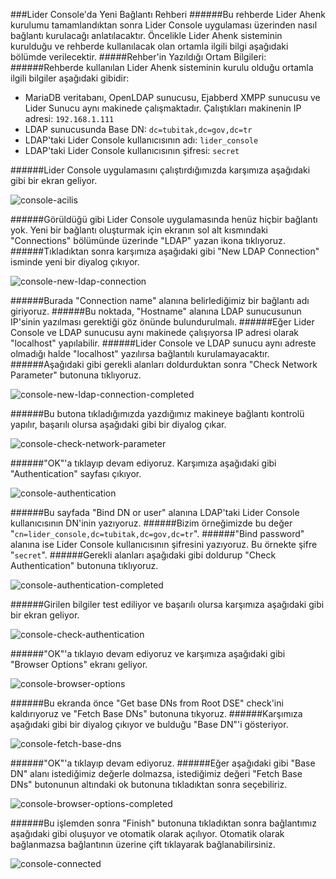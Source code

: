 ###Lider Console'da Yeni Bağlantı Rehberi
######Bu rehberde Lider Ahenk kurulumu tamamlandıktan sonra Lider Console uygulaması üzerinden nasıl bağlantı kurulacağı anlatılacaktır. Öncelikle Lider Ahenk sisteminin kurulduğu ve rehberde kullanılacak olan ortamla ilgili bilgi aşağıdaki bölümde verilecektir.
#####Rehber'in Yazıldığı Ortam Bilgileri:
######Rehberde kullanılan Lider Ahenk sisteminin kurulu olduğu ortamla ilgili bilgiler aşağıdaki gibidir:
- MariaDB veritabanı, OpenLDAP sunucusu, Ejabberd XMPP sunucusu ve Lider Sunucu aynı makinede çalışmaktadır. Çalıştıkları makinenin IP adresi: `192.168.1.111`
- LDAP sunucusunda Base DN: `dc=tubitak,dc=gov,dc=tr`
- LDAP'taki Lider Console kullanıcısının adı: `lider_console`
- LDAP'taki Lider Console kullanıcısının şifresi: `secret`

######Lider Console uygulamasını çalıştırdığımızda karşımıza aşağıdaki gibi bir ekran geliyor.

![console-acilis](http://www.agem.com.tr/console-screenshots/console-acilis.png)

######Görüldüğü gibi Lider Console uygulamasında henüz hiçbir bağlantı yok. Yeni bir bağlantı oluşturmak için ekranın sol alt kısmındaki "Connections" bölümünde üzerinde "LDAP" yazan ikona tıklıyoruz.
######Tıkladıktan sonra karşımıza aşağıdaki gibi "New LDAP Connection" isminde yeni bir diyalog çıkıyor.

![console-new-ldap-connection](http://www.agem.com.tr/console-screenshots/console-new-ldap-connection.png)

######Burada "Connection name" alanına belirlediğimiz bir bağlantı adı giriyoruz. 
######Bu noktada, "Hostname" alanına LDAP sunucusunun IP'sinin yazılması gerektiği göz önünde bulundurulmalı.
######Eğer Lider Console ve LDAP sunucusu aynı makinede çalışıyorsa IP adresi olarak "localhost" yapılabilir.
######Lider Console ve LDAP sunucu aynı adreste olmadığı halde "localhost" yazılırsa bağlantılı kurulamayacaktır.
######Aşağıdaki gibi gerekli alanları doldurduktan sonra "Check Network Parameter" butonuna tıklıyoruz.

![console-new-ldap-connection-completed](http://www.agem.com.tr/console-screenshots/console-new-ldap-connection-completed.png)

######Bu butona tıkladığımızda yazdığımız makineye bağlantı kontrolü yapılır, başarılı olursa aşağıdaki gibi bir diyalog çıkar.

![console-check-network-parameter](http://www.agem.com.tr/console-screenshots/console-check-network-parameter.png)

######"OK"'a tıklayıp devam ediyoruz. Karşımıza aşağıdaki gibi "Authentication" sayfası çıkıyor.

![console-authentication](http://www.agem.com.tr/console-screenshots/console-authentication.png)

######Bu sayfada "Bind DN or user" alanına LDAP'taki Lider Console kullanıcısının DN'inin yazıyoruz.
######Bizim örneğimizde bu değer "`cn=lider_console,dc=tubitak,dc=gov,dc=tr`". 
######"Bind password" alanına ise Lider Console kullanıcısının şifresini yazıyoruz. Bu örnekte şifre "`secret`".
######Gerekli alanları aşağıdaki gibi doldurup "Check Authentication" butonuna tıklıyoruz.

![console-authentication-completed](http://www.agem.com.tr/console-screenshots/console-authentication-completed.png)

######Girilen bilgiler test ediliyor ve başarılı olursa karşımıza aşağıdaki gibi bir ekran geliyor.

![console-check-authentication](http://www.agem.com.tr/console-screenshots/console-check-authentication.png)

######"OK"'a tıklayıo devam ediyoruz ve karşımıza aşağıdaki gibi "Browser Options" ekranı geliyor.

![console-browser-options](http://www.agem.com.tr/console-screenshots/console-browser-options.png)

######Bu ekranda önce "Get base DNs from Root DSE" check'ini kaldırıyoruz ve "Fetch Base DNs" butonuna tıkyoruz.
######Karşımıza aşağıdaki gibi bir diyalog çıkıyor ve bulduğu "Base DN"'i gösteriyor.

![console-fetch-base-dns](http://www.agem.com.tr/console-screenshots/console-fetch-base-dns.png)

######"OK"'a tıklayıp devam ediyoruz.
######Eğer aşağıdaki gibi "Base DN" alanı istediğimiz değerle dolmazsa, istediğimiz değeri "Fetch Base DNs" butonunun altındaki ok butonuna tıkladıktan sonra seçebiliriz.

![console-browser-options-completed](http://www.agem.com.tr/console-screenshots/console-browser-options-completed.png)

######Bu işlemden sonra "Finish" butonuna tıkladıktan sonra bağlantımız aşağıdaki gibi oluşuyor ve otomatik olarak açılıyor. Otomatik olarak bağlanmazsa bağlantının üzerine çift tıklayarak bağlanabilirsiniz.

  ![console-connected](http://www.agem.com.tr/console-screenshots/console-connected.png)


